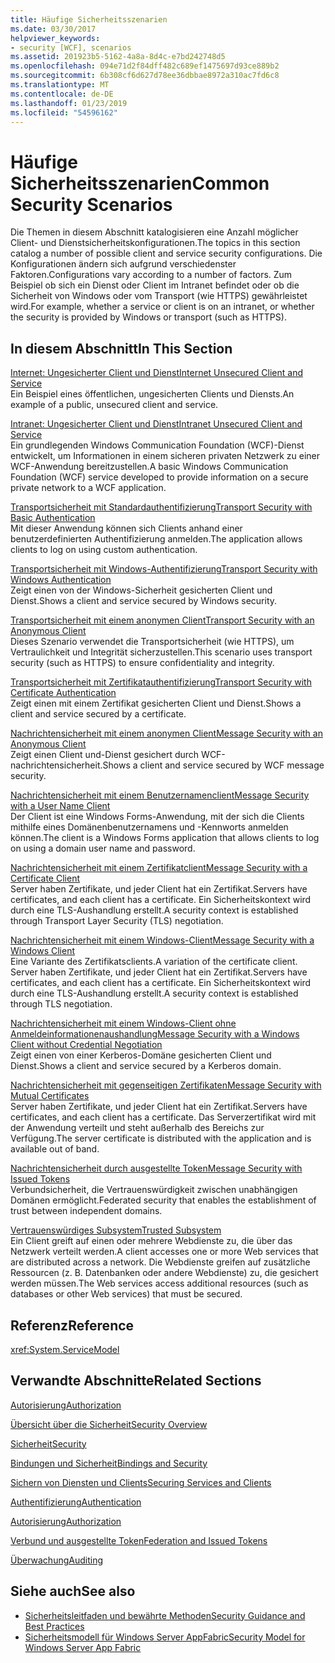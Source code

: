 ```yaml
---
title: Häufige Sicherheitsszenarien
ms.date: 03/30/2017
helpviewer_keywords:
- security [WCF], scenarios
ms.assetid: 201923b5-5162-4a8a-8d4c-e7bd242748d5
ms.openlocfilehash: 094e71d2f84dff482c689ef1475697d93ce889b2
ms.sourcegitcommit: 6b308cf6d627d78ee36dbbae8972a310ac7fd6c8
ms.translationtype: MT
ms.contentlocale: de-DE
ms.lasthandoff: 01/23/2019
ms.locfileid: "54596162"
---
```

# <a name="common-security-scenarios"></a><span data-ttu-id="26c9b-102">Häufige Sicherheitsszenarien</span><span class="sxs-lookup"><span data-stu-id="26c9b-102">Common Security Scenarios</span></span>
<span data-ttu-id="26c9b-103">Die Themen in diesem Abschnitt katalogisieren eine Anzahl möglicher Client- und Dienstsicherheitskonfigurationen.</span><span class="sxs-lookup"><span data-stu-id="26c9b-103">The topics in this section catalog a number of possible client and service security configurations.</span></span> <span data-ttu-id="26c9b-104">Die Konfigurationen ändern sich aufgrund verschiedenster Faktoren.</span><span class="sxs-lookup"><span data-stu-id="26c9b-104">Configurations vary according to a number of factors.</span></span> <span data-ttu-id="26c9b-105">Zum Beispiel ob sich ein Dienst oder Client im Intranet befindet oder ob die Sicherheit von Windows oder vom Transport (wie HTTPS) gewährleistet wird.</span><span class="sxs-lookup"><span data-stu-id="26c9b-105">For example, whether a service or client is on an intranet, or whether the security is provided by Windows or transport (such as HTTPS).</span></span>  
  
## <a name="in-this-section"></a><span data-ttu-id="26c9b-106">In diesem Abschnitt</span><span class="sxs-lookup"><span data-stu-id="26c9b-106">In This Section</span></span>  
 [<span data-ttu-id="26c9b-107">Internet: Ungesicherter Client und Dienst</span><span class="sxs-lookup"><span data-stu-id="26c9b-107">Internet Unsecured Client and Service</span></span>](../../../../docs/framework/wcf/feature-details/internet-unsecured-client-and-service.md)  
 <span data-ttu-id="26c9b-108">Ein Beispiel eines öffentlichen, ungesicherten Clients und Diensts.</span><span class="sxs-lookup"><span data-stu-id="26c9b-108">An example of a public, unsecured client and service.</span></span>  
  
 [<span data-ttu-id="26c9b-109">Intranet: Ungesicherter Client und Dienst</span><span class="sxs-lookup"><span data-stu-id="26c9b-109">Intranet Unsecured Client and Service</span></span>](../../../../docs/framework/wcf/feature-details/intranet-unsecured-client-and-service.md)  
 <span data-ttu-id="26c9b-110">Ein grundlegenden Windows Communication Foundation (WCF)-Dienst entwickelt, um Informationen in einem sicheren privaten Netzwerk zu einer WCF-Anwendung bereitzustellen.</span><span class="sxs-lookup"><span data-stu-id="26c9b-110">A basic Windows Communication Foundation (WCF) service developed to provide information on a secure private network to a WCF application.</span></span>  
  
 [<span data-ttu-id="26c9b-111">Transportsicherheit mit Standardauthentifizierung</span><span class="sxs-lookup"><span data-stu-id="26c9b-111">Transport Security with Basic Authentication</span></span>](../../../../docs/framework/wcf/feature-details/transport-security-with-basic-authentication.md)  
 <span data-ttu-id="26c9b-112">Mit dieser Anwendung können sich Clients anhand einer benutzerdefinierten Authentifizierung anmelden.</span><span class="sxs-lookup"><span data-stu-id="26c9b-112">The application allows clients to log on using custom authentication.</span></span>  
  
 [<span data-ttu-id="26c9b-113">Transportsicherheit mit Windows-Authentifizierung</span><span class="sxs-lookup"><span data-stu-id="26c9b-113">Transport Security with Windows Authentication</span></span>](../../../../docs/framework/wcf/feature-details/transport-security-with-windows-authentication.md)  
 <span data-ttu-id="26c9b-114">Zeigt einen von der Windows-Sicherheit gesicherten Client und Dienst.</span><span class="sxs-lookup"><span data-stu-id="26c9b-114">Shows a client and service secured by Windows security.</span></span>  
  
 [<span data-ttu-id="26c9b-115">Transportsicherheit mit einem anonymen Client</span><span class="sxs-lookup"><span data-stu-id="26c9b-115">Transport Security with an Anonymous Client</span></span>](../../../../docs/framework/wcf/feature-details/transport-security-with-an-anonymous-client.md)  
 <span data-ttu-id="26c9b-116">Dieses Szenario verwendet die Transportsicherheit (wie HTTPS), um Vertraulichkeit und Integrität sicherzustellen.</span><span class="sxs-lookup"><span data-stu-id="26c9b-116">This scenario uses transport security (such as HTTPS) to ensure confidentiality and integrity.</span></span>  
  
 [<span data-ttu-id="26c9b-117">Transportsicherheit mit Zertifikatauthentifizierung</span><span class="sxs-lookup"><span data-stu-id="26c9b-117">Transport Security with Certificate Authentication</span></span>](../../../../docs/framework/wcf/feature-details/transport-security-with-certificate-authentication.md)  
 <span data-ttu-id="26c9b-118">Zeigt einen mit einem Zertifikat gesicherten Client und Dienst.</span><span class="sxs-lookup"><span data-stu-id="26c9b-118">Shows a client and service secured by a certificate.</span></span>  
  
 [<span data-ttu-id="26c9b-119">Nachrichtensicherheit mit einem anonymen Client</span><span class="sxs-lookup"><span data-stu-id="26c9b-119">Message Security with an Anonymous Client</span></span>](../../../../docs/framework/wcf/feature-details/message-security-with-an-anonymous-client.md)  
 <span data-ttu-id="26c9b-120">Zeigt einen Client und-Dienst gesichert durch WCF-nachrichtensicherheit.</span><span class="sxs-lookup"><span data-stu-id="26c9b-120">Shows a client and service secured by WCF message security.</span></span>  
  
 [<span data-ttu-id="26c9b-121">Nachrichtensicherheit mit einem Benutzernamenclient</span><span class="sxs-lookup"><span data-stu-id="26c9b-121">Message Security with a User Name Client</span></span>](../../../../docs/framework/wcf/feature-details/message-security-with-a-user-name-client.md)  
 <span data-ttu-id="26c9b-122">Der Client ist eine Windows Forms-Anwendung, mit der sich die Clients mithilfe eines Domänenbenutzernamens und -Kennworts anmelden können.</span><span class="sxs-lookup"><span data-stu-id="26c9b-122">The client is a Windows Forms application that allows clients to log on using a domain user name and password.</span></span>  
  
 [<span data-ttu-id="26c9b-123">Nachrichtensicherheit mit einem Zertifikatclient</span><span class="sxs-lookup"><span data-stu-id="26c9b-123">Message Security with a Certificate Client</span></span>](../../../../docs/framework/wcf/feature-details/message-security-with-a-certificate-client.md)  
 <span data-ttu-id="26c9b-124">Server haben Zertifikate, und jeder Client hat ein Zertifikat.</span><span class="sxs-lookup"><span data-stu-id="26c9b-124">Servers have certificates, and each client has a certificate.</span></span> <span data-ttu-id="26c9b-125">Ein Sicherheitskontext wird durch eine TLS-Aushandlung erstellt.</span><span class="sxs-lookup"><span data-stu-id="26c9b-125">A security context is established through Transport Layer Security (TLS) negotiation.</span></span>  
  
 [<span data-ttu-id="26c9b-126">Nachrichtensicherheit mit einem Windows-Client</span><span class="sxs-lookup"><span data-stu-id="26c9b-126">Message Security with a Windows Client</span></span>](../../../../docs/framework/wcf/feature-details/message-security-with-a-windows-client.md)  
 <span data-ttu-id="26c9b-127">Eine Variante des Zertifikatsclients.</span><span class="sxs-lookup"><span data-stu-id="26c9b-127">A variation of the certificate client.</span></span> <span data-ttu-id="26c9b-128">Server haben Zertifikate, und jeder Client hat ein Zertifikat.</span><span class="sxs-lookup"><span data-stu-id="26c9b-128">Servers have certificates, and each client has a certificate.</span></span> <span data-ttu-id="26c9b-129">Ein Sicherheitskontext wird durch eine TLS-Aushandlung erstellt.</span><span class="sxs-lookup"><span data-stu-id="26c9b-129">A security context is established through TLS negotiation.</span></span>  
  
 [<span data-ttu-id="26c9b-130">Nachrichtensicherheit mit einem Windows-Client ohne Anmeldeinformationenaushandlung</span><span class="sxs-lookup"><span data-stu-id="26c9b-130">Message Security with a Windows Client without Credential Negotiation</span></span>](../../../../docs/framework/wcf/feature-details/message-security-with-a-windows-client-without-credential-negotiation.md)  
 <span data-ttu-id="26c9b-131">Zeigt einen von einer Kerberos-Domäne gesicherten Client und Dienst.</span><span class="sxs-lookup"><span data-stu-id="26c9b-131">Shows a client and service secured by a Kerberos domain.</span></span>  
  
 [<span data-ttu-id="26c9b-132">Nachrichtensicherheit mit gegenseitigen Zertifikaten</span><span class="sxs-lookup"><span data-stu-id="26c9b-132">Message Security with Mutual Certificates</span></span>](../../../../docs/framework/wcf/feature-details/message-security-with-mutual-certificates.md)  
 <span data-ttu-id="26c9b-133">Server haben Zertifikate, und jeder Client hat ein Zertifikat.</span><span class="sxs-lookup"><span data-stu-id="26c9b-133">Servers have certificates, and each client has a certificate.</span></span> <span data-ttu-id="26c9b-134">Das Serverzertifikat wird mit der Anwendung verteilt und steht außerhalb des Bereichs zur Verfügung.</span><span class="sxs-lookup"><span data-stu-id="26c9b-134">The server certificate is distributed with the application and is available out of band.</span></span>  
  
 [<span data-ttu-id="26c9b-135">Nachrichtensicherheit durch ausgestellte Token</span><span class="sxs-lookup"><span data-stu-id="26c9b-135">Message Security with Issued Tokens</span></span>](../../../../docs/framework/wcf/feature-details/message-security-with-issued-tokens.md)  
 <span data-ttu-id="26c9b-136">Verbundsicherheit, die Vertrauenswürdigkeit zwischen unabhängigen Domänen ermöglicht.</span><span class="sxs-lookup"><span data-stu-id="26c9b-136">Federated security that enables the establishment of trust between independent domains.</span></span>  
  
 [<span data-ttu-id="26c9b-137">Vertrauenswürdiges Subsystem</span><span class="sxs-lookup"><span data-stu-id="26c9b-137">Trusted Subsystem</span></span>](../../../../docs/framework/wcf/feature-details/trusted-subsystem.md)  
 <span data-ttu-id="26c9b-138">Ein Client greift auf einen oder mehrere Webdienste zu, die über das Netzwerk verteilt werden.</span><span class="sxs-lookup"><span data-stu-id="26c9b-138">A client accesses one or more Web services that are distributed across a network.</span></span> <span data-ttu-id="26c9b-139">Die Webdienste greifen auf zusätzliche Ressourcen (z. B. Datenbanken oder andere Webdienste) zu, die gesichert werden müssen.</span><span class="sxs-lookup"><span data-stu-id="26c9b-139">The Web services access additional resources (such as databases or other Web services) that must be secured.</span></span>  
  
## <a name="reference"></a><span data-ttu-id="26c9b-140">Referenz</span><span class="sxs-lookup"><span data-stu-id="26c9b-140">Reference</span></span>  
 <xref:System.ServiceModel>  
  
## <a name="related-sections"></a><span data-ttu-id="26c9b-141">Verwandte Abschnitte</span><span class="sxs-lookup"><span data-stu-id="26c9b-141">Related Sections</span></span>  
 [<span data-ttu-id="26c9b-142">Autorisierung</span><span class="sxs-lookup"><span data-stu-id="26c9b-142">Authorization</span></span>](../../../../docs/framework/wcf/feature-details/authorization-in-wcf.md)  
  
 [<span data-ttu-id="26c9b-143">Übersicht über die Sicherheit</span><span class="sxs-lookup"><span data-stu-id="26c9b-143">Security Overview</span></span>](../../../../docs/framework/wcf/feature-details/security-overview.md)  
  
 [<span data-ttu-id="26c9b-144">Sicherheit</span><span class="sxs-lookup"><span data-stu-id="26c9b-144">Security</span></span>](../../../../docs/framework/wcf/feature-details/security.md)  
  
 [<span data-ttu-id="26c9b-145">Bindungen und Sicherheit</span><span class="sxs-lookup"><span data-stu-id="26c9b-145">Bindings and Security</span></span>](../../../../docs/framework/wcf/feature-details/bindings-and-security.md)  
  
 [<span data-ttu-id="26c9b-146">Sichern von Diensten und Clients</span><span class="sxs-lookup"><span data-stu-id="26c9b-146">Securing Services and Clients</span></span>](../../../../docs/framework/wcf/feature-details/securing-services-and-clients.md)  
  
 [<span data-ttu-id="26c9b-147">Authentifizierung</span><span class="sxs-lookup"><span data-stu-id="26c9b-147">Authentication</span></span>](../../../../docs/framework/wcf/feature-details/authentication-in-wcf.md)  
  
 [<span data-ttu-id="26c9b-148">Autorisierung</span><span class="sxs-lookup"><span data-stu-id="26c9b-148">Authorization</span></span>](../../../../docs/framework/wcf/feature-details/authorization-in-wcf.md)  
  
 [<span data-ttu-id="26c9b-149">Verbund und ausgestellte Token</span><span class="sxs-lookup"><span data-stu-id="26c9b-149">Federation and Issued Tokens</span></span>](../../../../docs/framework/wcf/feature-details/federation-and-issued-tokens.md)  
  
 [<span data-ttu-id="26c9b-150">Überwachung</span><span class="sxs-lookup"><span data-stu-id="26c9b-150">Auditing</span></span>](../../../../docs/framework/wcf/feature-details/auditing-security-events.md)  
  
## <a name="see-also"></a><span data-ttu-id="26c9b-151">Siehe auch</span><span class="sxs-lookup"><span data-stu-id="26c9b-151">See also</span></span>
- [<span data-ttu-id="26c9b-152">Sicherheitsleitfaden und bewährte Methoden</span><span class="sxs-lookup"><span data-stu-id="26c9b-152">Security Guidance and Best Practices</span></span>](../../../../docs/framework/wcf/feature-details/security-guidance-and-best-practices.md)
- [<span data-ttu-id="26c9b-153">Sicherheitsmodell für Windows Server AppFabric</span><span class="sxs-lookup"><span data-stu-id="26c9b-153">Security Model for Windows Server App Fabric</span></span>](https://go.microsoft.com/fwlink/?LinkID=201279&clcid=0x409)
